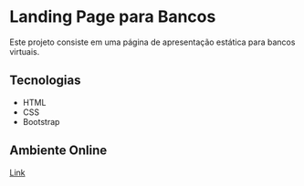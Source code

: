 
# Landing Page para Bancos

Este projeto consiste em uma página de apresentação estática para bancos virtuais.

## Tecnologias

- HTML
- CSS
- Bootstrap

## Ambiente Online

[Link](https://campos2002.github.io/Virtual-Bank-Landing-Page/)

